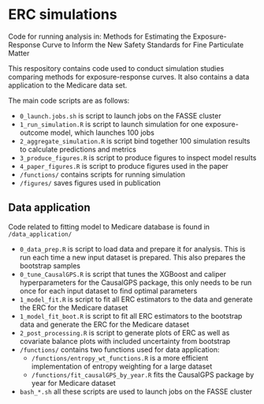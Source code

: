 # ERC simulations
Code for running analysis in: Methods for Estimating the Exposure-Response Curve to Inform the New Safety Standards for Fine Particulate Matter

This respository contains code used to conduct simulation studies comparing methods for exposure-response curves. It also contains a data application to the Medicare data set. 

The main code scripts are as follows:
* `0_launch.jobs.sh` is script to launch jobs on the FASSE cluster
* `1_run_simulation.R` is script to launch simulation for one exposure-outcome model, which launches 100 jobs
* `2_aggregate_simulation.R` is script bind together 100 simulation results to calculate predictions and metrics
* `3_produce_figures.R` is script to produce figures to inspect model results
* `4_paper_figures.R` is script to produce figures used in the paper
* `/functions/` contains scripts for running simulation
* `/figures/` saves figures used in publication

## Data application
Code related to fitting model to Medicare database is found in `/data_application/`

* `0_data_prep.R` is script to load data and prepare it for analysis. This is run each time a new input dataset is prepared. This also prepares the bootstrap samples
* `0_tune_CausalGPS.R` is script that tunes the XGBoost and caliper hyperparameters for the CausalGPS package, this only needs to be run once for each input dataset to find optimal parameters
* `1_model_fit.R` is script to fit all ERC estimators to the data and generate the ERC for the Medicare dataset
* `1_model_fit_boot.R` is script to fit all ERC estimators to the bootstrap data and generate the ERC for the Medicare dataset
* `2_post_processing.R` is script to generate plots of ERC as well as covariate balance plots with included uncertainty from bootstrap
* `/functions/` contains two functions used for data application:
  * `/functions/entropy_wt_functions.R` is a more efficient implementation of entropy weighting for a large dataset
  * `/functions/fit_causalGPS_by_year.R` fits the CausalGPS package by year for Medicare dataset
* `bash_*.sh` all these scripts are used to launch jobs on the FASSE cluster 
